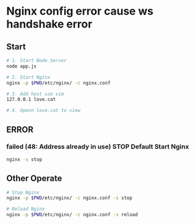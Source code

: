# Nginx config error cause ws handshake error

## Start

```sh
# 1. Start Node Server
node app.js

# 2. Start Nginx
nginx -p $PWD/etc/nginx/ -c nginx.conf

# 3. Add host use vim
127.0.0.1 love.cat

# 4. Openn love.cat to view
```

## ERROR

### failed (48: Address already in use) STOP Default Start Nginx

```sh
nginx -s stop
```

## Other Operate

```sh
# Stop Nginx
nginx -p $PWD/etc/nginx/ -c nginx.conf -s stop

# Reload Nginx
nginx -p $PWD/etc/nginx/ -c nginx.conf -s reload
```
